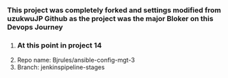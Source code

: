 

### This project was completely forked and settings modified from uzukwuJP Github as the project was the major Bloker on this Devops Journey

1. ### At this point in project 14 
2. Repo name: Bjrules/ansible-config-mgt-3
3. Branch: jenkinspipeline-stages